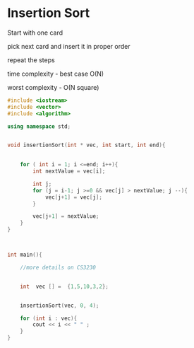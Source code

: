 # Insertion Sort

Start with one card

pick next card and insert it in proper order

repeat the steps



time complexity - best case O\(N\)

worst complexity - O\(N square\)



```cpp
#include <iostream>
#include <vector>
#include <algorithm>

using namespace std;


void insertionSort(int * vec, int start, int end){
	

	for ( int i = 1; i <=end; i++){
		int nextValue = vec[i];

		int j;
		for (j = i-1; j >=0 && vec[j] > nextValue; j --){
			vec[j+1] = vec[j];
		}

		vec[j+1] = nextValue;
	}
}



int main(){

	//more details on CS3230


	int  vec [] =  {1,5,10,3,2};


	insertionSort(vec, 0, 4);

	for (int i : vec){
		cout << i << " " ;
	}
}

```

